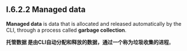 ## I.6.2.2 Managed data

**Managed data** is data that is allocated and released automatically by the CLI, through a process called **garbage collection**.

**托管数据 **是由CLI自动分配和释放的数据，通过一个称为**垃圾收集的进程**。
